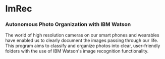 # ImRec

### Autonomous Photo Organization with IBM Watson
The world of high resolution cameras on our smart phones and wearables have enabled us
to clearly document the images passing through our life. This program aims to classify and organize
photos into clear, user-friendly folders with the use of IBM Watson's image recognition functionality.